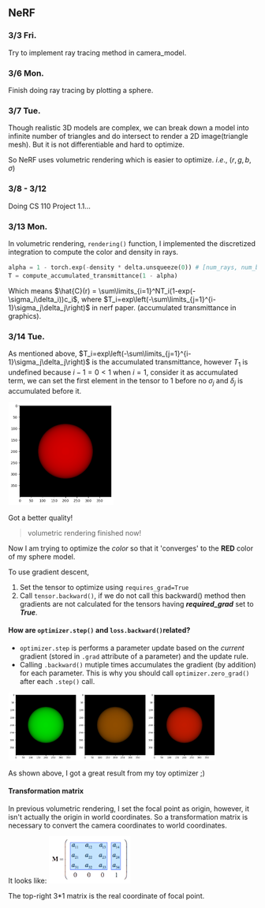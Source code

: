 ## NeRF
### 3/3 Fri.
Try to implement ray tracing method in camera_model.
### 3/6 Mon.
Finish doing ray tracing by plotting a sphere.
### 3/7 Tue.
Though realistic 3D models are complex, we can break down a model into infinite number of triangles and do intersect to render a 2D image(triangle mesh). But it is not differentiable and hard to optimize.

So NeRF uses volumetric rendering which is easier to optimize. $i.e.,\ (r,g,b,\sigma)$

### 3/8 - 3/12

Doing CS 110 Project 1.1...

### 3/13 Mon.

In volumetric rendering, `rendering()`  function, I implemented the discretized integration to compute the color and density in rays.

```python
alpha = 1 - torch.exp(-density * delta.unsqueeze(0)) # [num_rays, num_bins, 1]
T = compute_accumulated_transmittance(1 - alpha)
```

Which means $\hat{C}(r) = \sum\limits_{i=1}^NT_i(1-exp(-\sigma_i\delta_i))c_i$, where $T_i=exp\left(-\sum\limits_{j=1}^{i-1}\sigma_j\delta_j\right)$ in nerf paper. (accumulated transmittance in graphics).

### 3/14 Tue.

As mentioned above, $T_i=exp\left(-\sum\limits_{j=1}^{i-1}\sigma_j\delta_j\right)$ is the accumulated transmittance, however $T_1$ is undefined because $i-1=0<1$ when $i = 1$, consider it as accumulated term, we can set the first element in the tensor to 1 before no $\sigma_j$ and $\delta_j$ is accumulated before it.

<img src="./images/volumetric result.png" alt="output" style="zoom:50%;" />

Got a better quality!

> volumetric rendering finished now!

Now I am trying to optimize the *color* so that it 'converges' to the **RED** color of my sphere model.

To use gradient descent, 

1. Set the tensor to optimize using `requires_grad=True` 
2. Call `tensor.backward()`, if we do not call this backward() method then gradients are not calculated for the tensors having ***required_grad*** set to ***True***.

#### How are `optimizer.step()` and `loss.backward()`related?

- `optimizer.step` is performs a parameter update based on the *current* gradient (stored in `.grad` attribute of a parameter) and the update rule.
- Calling `.backward()` mutiple times accumulates the gradient (by addition) for each parameter. This is why you should call `optimizer.zero_grad()` after each `.step()` call.

<img src="./images/volumetric rendering optimize/first_10.png" alt="first_10" style="zoom: 33%;" /><img src="./images/volumetric rendering optimize/second_10.png" alt="second_10" style="zoom: 33%;" /><img src="./images/volumetric rendering optimize/third_10.png" alt="third_10" style="zoom:33%;" />

As shown above, I got a great result from my toy optimizer ;)

#### Transformation matrix

In previous volumetric rendering, I set the focal point as origin, however, it isn't actually the origin in world coordinates. So a transformation matrix is necessary to convert the camera coordinates to world coordinates.

It looks like: <img src="./images/transformation matrix.png" alt="截屏2023-03-14 20.15.03" style="zoom: 33%;" />

The top-right 3*1 matrix is the real coordinate of focal point.
